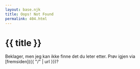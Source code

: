 ```yaml
---
layout: base.njk
title: Oops! Not Found
permalink: 404.html
---
```


# {{ title }}

Beklager, men jeg kan ikke finne det du leter etter. Prøv igjen via [fremsiden]({{ "/" | url }})?
